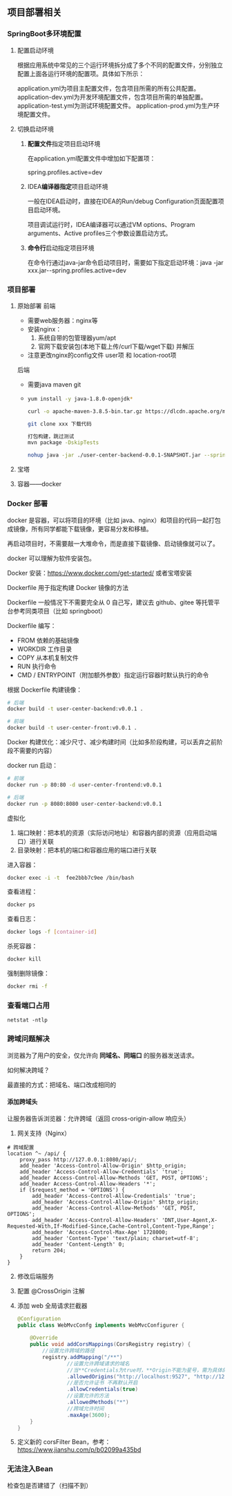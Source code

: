 

## 项目部署相关

### SpringBoot多环境配置

1. 配置启动环境 

   根据应用系统中常见的三个运行环境拆分成了多个不同的配置文件，分别独立配置上面各运行环境的配置项。具体如下所示：

   application.yml为项目主配置文件，包含项目所需的所有公共配置。application-dev.yml为开发环境配置文件，包含项目所需的单独配置。application-test.yml为测试环境配置文件。
   application-prod.yml为生产环境配置文件。

2. 切换启动环境

   1. **配置文件**指定项目启动环境

      在application.yml配置文件中增加如下配置项：

      spring.profiles.active=dev

   2. IDEA**编译器指定**项目启动环境

      一般在IDEA启动时，直接在IDEA的Run/debug Configuration页面配置项目启动环境。

      项目调试运行时，IDEA编译器可以通过VM options、Program arguments、Active profiles三个参数设置启动方式。

   3. **命令行**启动指定项目环境

      在命令行通过java-jar命令启动项目时，需要如下指定启动环境：java -jar xxx.jar--spring.profiles.active=dev



### 项目部署

1. 原始部署
   前端

   - 需要web服务器：nginx等
   - 安装nginx：
     1. 系统自带的包管理器yum/apt
     2. 官网下载安装包(本地下载上传/curl下载/wget下载) 并解压
   - 注意更改nginx的config文件 user项 和 location-root项

   后端

   - 需要java maven git

   - ```bash
     yum install -y java-1.8.0-openjdk*
     
     curl -o apache-maven-3.8.5-bin.tar.gz https://dlcdn.apache.org/maven/maven-3/3.8.5/binaries/apache-maven-3.8.5-bin.tar.gz
     
     git clone xxx 下载代码
     
     打包构建，跳过测试
     mvn package -DskipTests
     
     nohup java -jar ./user-center-backend-0.0.1-SNAPSHOT.jar --spring.profiles.active=prod &
     ```

2. 宝塔

3. 容器——docker

### Docker 部署

docker 是容器，可以将项目的环境（比如 java、nginx）和项目的代码一起打包成镜像，所有同学都能下载镜像，更容易分发和移植。

再启动项目时，不需要敲一大堆命令，而是直接下载镜像、启动镜像就可以了。

docker 可以理解为软件安装包。

Docker 安装：https://www.docker.com/get-started/ 或者宝塔安装



Dockerfile 用于指定构建 Docker 镜像的方法

Dockerfile 一般情况下不需要完全从 0 自己写，建议去 github、gitee 等托管平台参考同类项目（比如 springboot）

Dockerfile 编写：

- FROM 依赖的基础镜像
- WORKDIR 工作目录
- COPY 从本机复制文件
- RUN 执行命令
- CMD / ENTRYPOINT（附加额外参数）指定运行容器时默认执行的命令

根据 Dockerfile 构建镜像：

```bash
# 后端
docker build -t user-center-backend:v0.0.1 .

# 前端
docker build -t user-center-front:v0.0.1 .
```

Docker 构建优化：减少尺寸、减少构建时间（比如多阶段构建，可以丢弃之前阶段不需要的内容）

docker run 启动：

```bash
# 前端
docker run -p 80:80 -d user-center-frontend:v0.0.1

# 后端
docker run -p 8080:8080 user-center-backend:v0.0.1
```

虚拟化

1. 端口映射：把本机的资源（实际访问地址）和容器内部的资源（应用启动端口）进行关联
2. 目录映射：把本机的端口和容器应用的端口进行关联



进入容器：

```bash
docker exec -i -t  fee2bbb7c9ee /bin/bash
```



查看进程：

```bash
docker ps 
```



查看日志：

```bash
docker logs -f [container-id]
```



杀死容器：

```bash
docker kill
```



强制删除镜像：

```bash
docker rmi -f
```







### 查看端口占用

`netstat -ntlp`



### 跨域问题解决

浏览器为了用户的安全，仅允许向 **同域名、同端口** 的服务器发送请求。

如何解决跨域？

最直接的方式：把域名、端口改成相同的

#### 添加跨域头

让服务器告诉浏览器：允许跨域（返回 cross-origin-allow 响应头）

1. 网关支持（Nginx）

```nginx
# 跨域配置
location ^~ /api/ {
    proxy_pass http://127.0.0.1:8080/api/;
    add_header 'Access-Control-Allow-Origin' $http_origin;
    add_header 'Access-Control-Allow-Credentials' 'true';
    add_header Access-Control-Allow-Methods 'GET, POST, OPTIONS';
    add_header Access-Control-Allow-Headers '*';
    if ($request_method = 'OPTIONS') {
        add_header 'Access-Control-Allow-Credentials' 'true';
        add_header 'Access-Control-Allow-Origin' $http_origin;
        add_header 'Access-Control-Allow-Methods' 'GET, POST, OPTIONS';
        add_header 'Access-Control-Allow-Headers' 'DNT,User-Agent,X-Requested-With,If-Modified-Since,Cache-Control,Content-Type,Range';
        add_header 'Access-Control-Max-Age' 1728000;
        add_header 'Content-Type' 'text/plain; charset=utf-8';
        add_header 'Content-Length' 0;
        return 204;
    }
}
```

2. 修改后端服务

1. 配置 @CrossOrigin 注解

2. 添加 web 全局请求拦截器

   ```java
   @Configuration
   public class WebMvcConfg implements WebMvcConfigurer {
    
       @Override
       public void addCorsMappings(CorsRegistry registry) {
           //设置允许跨域的路径
           registry.addMapping("/**")
                   //设置允许跨域请求的域名
                   //当**Credentials为true时，**Origin不能为星号，需为具体的ip地址【如果接口不带cookie,ip无需设成具体ip】
                   .allowedOrigins("http://localhost:9527", "http://127.0.0.1:9527", "http://127.0.0.1:8082", "http://127.0.0.1:8083")
                   //是否允许证书 不再默认开启
                   .allowCredentials(true)
                   //设置允许的方法
                   .allowedMethods("*")
                   //跨域允许时间
                   .maxAge(3600);
       }
   }
   ```

3. 定义新的 corsFilter Bean，参考：https://www.jianshu.com/p/b02099a435bd





### 无法注入Bean

检查包是否建错了（扫描不到）
